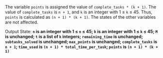 The variable `points` is assigned the value of `complete_tasks * (k + 1)`. The value of `complete_tasks` is `n + 1`, and `k` is an integer with 1 ≤ `k` ≤ 45. Thus, `points` is calculated as `(n + 1) * (k + 1)`. The states of the other variables are not affected. 

Output State: **`n` is an integer with 1 ≤ `n` ≤ 45; `k` is an integer with 1 ≤ `k` ≤ 45; `M` is unchanged; `t` is a list of `k` integers; `remaining_time` is unchanged; `subtasks_solved` is unchanged; `max_points` is unchanged; `complete_tasks` is `n + 1`; `time_used` is `(n + 1) * total_time_per_task`; `points` is `(n + 1) * (k + 1)`**